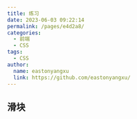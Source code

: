 ```yaml
---
title: 练习
date: 2023-06-03 09:22:14
permalink: /pages/e4d2a8/
categories:
  - 前端
  - CSS
tags:
  - CSS
author:
  name: eastonyangxu
  link: https://github.com/eastonyangxu/
---
```


## 滑块

<!-- <css-practice-slider/> -->
